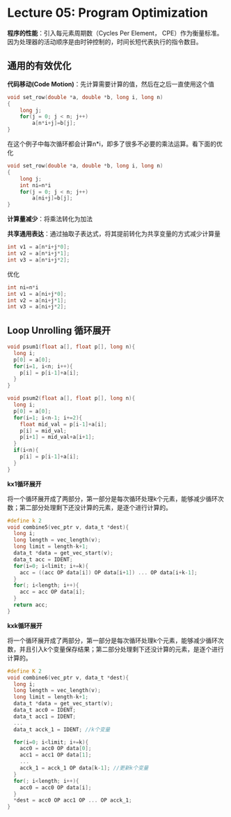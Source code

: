 # Lecture 05: Program Optimization

**程序的性能**：引入每元素周期数（Cycles Per Element， CPE）作为衡量标准。因为处理器的活动顺序是由时钟控制的，时间长短代表执行的指令数目。

<!-- more -->

## 通用的有效优化

**代码移动(Code Motion)**：先计算需要计算的值，然后在之后一直使用这个值

```c
void set_row(double *a, double *b, long i, long n)
{
    long j;
    for(j = 0; j < n; j++)
        a[n*i+j]=b[j];
}
```

在这个例子中每次循环都会计算n*i，即多了很多不必要的乘法运算。看下面的优化

```c
void set_row(double *a, double *b, long i, long n)
{
    long j;
    int ni=n*i
    for(j = 0; j < n; j++)
        a[ni+j]=b[j];
}
```

**计算量减少**：将乘法转化为加法

**共享通用表达**：通过抽取子表达式，将其提前转化为共享变量的方式减少计算量

```c
int v1 = a[n*i+j*0];
int v2 = a[n*i+j*1];
int v3 = a[n*i+j*2];
```

优化

```c
int ni=n*i
int v1 = a[ni+j*0];
int v2 = a[ni+j*1];
int v3 = a[ni+j*2];
```

## Loop Unrolling 循环展开

```c
void psum1(float a[], float p[], long n){
  long i;
  p[0] = a[0];
  for(i=1, i<n; i++){
    p[i] = p[i-1]+a[i];
  }
} 

void psum2(float a[], float p[], long n){
  long i;
  p[0] = a[0];
  for(i=1; i<n-1; i+=2){
    float mid_val = p[i-1]+a[i];
    p[i] = mid_val;
    p[i+1] = mid_val+a[i+1];
  }
  if(i<n){
    p[i] = p[i-1]+a[i];
  }
}
```

**kx1循环展开**

将一个循环展开成了两部分，第一部分是每次循环处理k个元素，能够减少循环次数；第二部分处理剩下还没计算的元素，是逐个进行计算的。

```c
#define k 2
void combine5(vec_ptr v, data_t *dest){
  long i;
  long length = vec_length(v);
  long limit = length-k+1;
  data_t *data = get_vec_start(v);
  data_t acc = IDENT;
  for(i=0; i<limit; i+=k){
    acc = ((acc OP data[i]) OP data[i+1]) ... OP data[i+k-1];
  }
  for(; i<length; i++){
    acc = acc OP data[i];
  }
  return acc;
}
```

**kxk循环展开**

将一个循环展开成了两部分，第一部分是每次循环处理k个元素，能够减少循环次数，并且引入k个变量保存结果；第二部分处理剩下还没计算的元素，是逐个进行计算的。

```c
#define K 2
void combine6(vec_ptr v, data_t *dest){
  long i;
  long length = vec_length(v);
  long limit = length-k+1;
  data_t *data = get_vec_start(v);
  data_t acc0 = IDENT;
  data_t acc1 = IDENT;
  ...
  data_t acck_1 = IDENT; //k个变量

  for(i=0; i<limit; i+=k){
    acc0 = acc0 OP data[0];
    acc1 = acc1 OP data[1];
    ...
    acck_1 = acck_1 OP data[k-1]; //更新k个变量
  }  
  for(; i<length; i++){
    acc0 = acc0 OP data[i];
  }
  *dest = acc0 OP acc1 OP ... OP acck_1;
}
```

